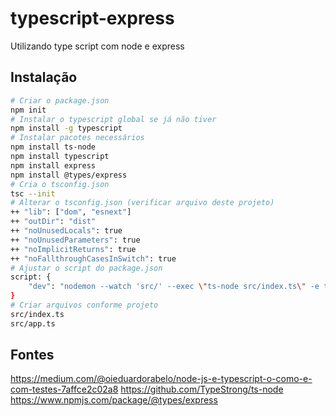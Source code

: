 # typescript-express
Utilizando type script com node e express

## Instalação
```bash
# Criar o package.json
npm init
# Instalar o typescript global se já não tiver
npm install -g typescript
# Instalar pacotes necessários
npm install ts-node
npm install typescript
npm install express
npm install @types/express
# Cria o tsconfig.json
tsc --init
# Alterar o tsconfig.json (verificar arquivo deste projeto)
++ "lib": ["dom", "esnext"]
++ "outDir": "dist"
++ "noUnusedLocals": true
++ "noUnusedParameters": true
++ "noImplicitReturns": true
++ "noFallthroughCasesInSwitch": true
# Ajustar o script do package.json
script: {
    "dev": "nodemon --watch 'src/' --exec \"ts-node src/index.ts\" -e ts"
}
# Criar arquivos conforme projeto
src/index.ts
src/app.ts
```

## Fontes
https://medium.com/@oieduardorabelo/node-js-e-typescript-o-como-e-com-testes-7affce2c02a8
https://github.com/TypeStrong/ts-node
https://www.npmjs.com/package/@types/express